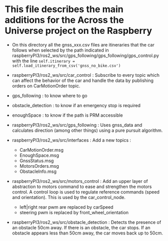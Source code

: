 # This file describes the main additions for the Across the Universe project on the Raspberry

* On this directory all the gnss_xxx.csv files are itineraries that the car follows when selected by the path indicated in raspberryPI3/ros2_ws/src/gps_following/gps_following/gps_control.py with the line `self.itinerary = self.load_itinerary_from_csv('gnss_no_bike.csv')`
* raspberryPI3/ros2_ws/src/car_control : Subscribe to every topic which can affect the behavior of the car and handle the data by publishing orders on CarMotionOrder topic.
 * gps_following : to know where to go
 * obstacle_detection : to know if an emergency stop is required
 * enoughSpace : to know if the path is PRM accessible
   
* raspberryPI3/ros2_ws/src/gps_following : Uses gnss_data and calculates direction (among other things) using a pure pursuit algorithm. 
* raspberryPI3/ros2_ws/src/interfaces : Add a new topics : 
   * CarMotionOrder.msg
   * EnoughSpace.msg
   * GnssStatus.msg
   * MotorsOrders.msg
   * ObstacleInfo.msg
* raspberryPI3/ros2_ws/src/motors_control : Add an upper layer of abstraction to motors command to ease and strengthen the motors control. A control loop is used to regulate reference commands (speed and orientation). This is used by the car_control_node.
  * left|right rear pwm are replaced by carSpeed
  * steering pwm is replaced by front_wheel_orientation 
* raspberryPI3/ros2_ws/src/obstacle_detection : Detects the presence of an obstacle 50cm away. If there is an obstacle, the car stops. If an obstacle appears less than 50cm away, the car moves back up to 50cm.
